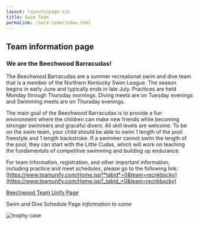 ```yaml
---
layout: layouts/page.njk
title: Swim Team
permalink: /swim-team/index.html
---
```

## Team information page

### We are the Beechwood Barracudas!

The Beechwood Barracudas are a summer recreational swim and dive team that is a member of the Northern Kentucky Swim League.  The season begins in early June and typically ends in late July.  Practices are held Monday through Thursday mornings.  Diving meets are on Tuesday evenings and Swimming meets are on Thursday evenings.

The main goal of the Beechwood Barracudas is to provide a fun environment where the children can make new friends while becoming stronger swimmers and graceful divers.  All skill levels are welcome.  To be on the swim team, your child should be able to swim 1 length of the pool freestyle and 1 length backstroke.  If a swimmer cannot swim the length of the pool, they can start with the Little Cudas, which will work on teaching the fundamentals of competitive swimming and building up endurance.

For team information, registration, and other important information, including practice and meet schedules, please go to the following link: [https://www.teamunify.com/Home.jsp?*tabid*=0&team=recnkbscky](https://www.teamunify.com/Home.jsp?_tabid_=0&team=recnkbscky)

[Beechwood Team Unify Page](https://www.teamunify.com/Home.jsp?_tabid_=0&team=recnkbscky)

Swim and Dive Schedule Page
*Information to come*

![trophy case](/images/swimtrophy.jpg)